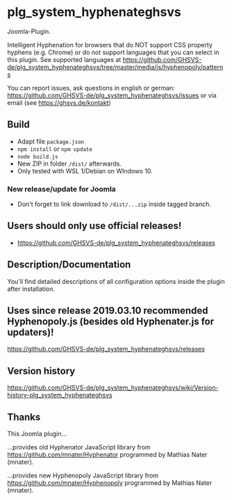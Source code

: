# plg_system_hyphenateghsvs

Joomla-Plugin.

Intelligent Hyphenation for browsers that do NOT support CSS property hyphens (e.g. Chrome) or do not support languages that you can select in this plugin. See supported languages at https://github.com/GHSVS-de/plg_system_hyphenateghsvs/tree/master/media/js/hyphenopoly/patterns

You can report issues, ask questions in english or german: https://github.com/GHSVS-de/plg_system_hyphenateghsvs/issues or via email (see https://ghsvs.de/kontakt)

## Build
- Adapt file `package.json`
- `npm install` or `npm update`
- `node build.js`
- New ZIP in folder `/dist/` afterwards.
- Only tested with WSL 1/Debian on WIndows 10.

### New release/update for Joomla
- Don't forget to link download to `/dist/...zip` inside tagged branch.

## Users should only use official releases!
- https://github.com/GHSVS-de/plg_system_hyphenateghsvs/releases

## Description/Documentation
You'll find detailed descriptions of all configuration options inside the plugin after installation.

## Uses since release 2019.03.10 recommended Hyphenopoly.js (besides old Hyphenater.js for updaters)!
https://github.com/GHSVS-de/plg_system_hyphenateghsvs/releases

## Version history
https://github.com/GHSVS-de/plg_system_hyphenateghsvs/wiki/Version-history-plg_system_hyphenateghsvs

## Thanks
This Joomla plugin...

...provides old Hyphenator JavaScript library from https://github.com/mnater/Hyphenator programmed by Mathias Nater (mnater).

...provides new Hyphenopoly JavaScript library from https://github.com/mnater/Hyphenopoly programmed by Mathias Nater (mnater).


